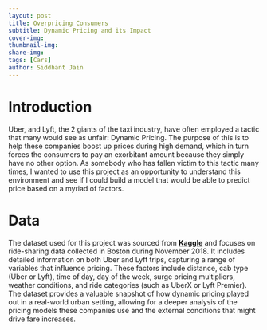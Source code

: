 ```yaml
---
layout: post
title: Overpricing Consumers
subtitle: Dynamic Pricing and its Impact
cover-img: 
thumbnail-img: 
share-img: 
tags: [Cars]
author: Siddhant Jain
---
```


# **Introduction**
Uber, and Lyft, the 2 giants of the taxi industry, have often employed a tactic that many would see as unfair: Dynamic Pricing. The purpose of this is to help these companies boost up prices during high demand, which in turn forces the consumers to pay an exorbitant amount because they simply have no other option. As somebody who has fallen victim to this tactic many times, I wanted to use this project as an opportunity to understand this environment and see if I could build a model that would be able to predict price based on a myriad of factors. 

# **Data**
The dataset used for this project was sourced from [**Kaggle**](https://www.kaggle.com/datasets/ravi72munde/uber-lyft-cab-prices) and focuses on ride-sharing data collected in Boston during November 2018. It includes detailed information on both Uber and Lyft trips, capturing a range of variables that influence pricing. These factors include distance, cab type (Uber or Lyft), time of day, day of the week, surge pricing multipliers, weather conditions, and ride categories (such as UberX or Lyft Premier). The dataset provides a valuable snapshot of how dynamic pricing played out in a real-world urban setting, allowing for a deeper analysis of the pricing models these companies use and the external conditions that might drive fare increases.


